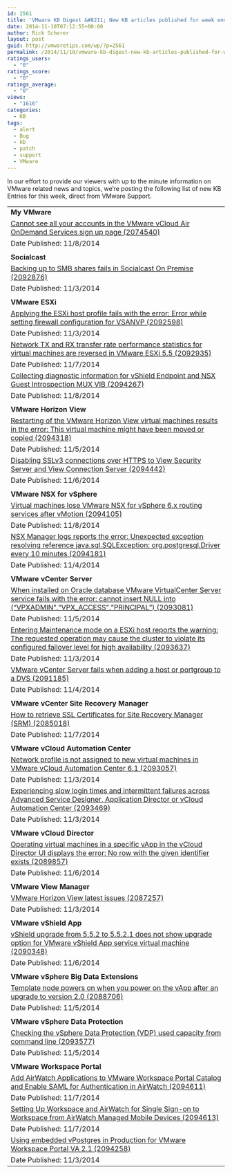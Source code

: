 ```yaml
---
id: 2561
title: 'VMware KB Digest &#8211; New KB articles published for week ending 11/8/14'
date: 2014-11-10T07:12:55+00:00
author: Rick Scherer
layout: post
guid: http://vmwaretips.com/wp/?p=2561
permalink: /2014/11/10/vmware-kb-digest-new-kb-articles-published-for-week-ending-11814-2/
ratings_users:
  - "0"
ratings_score:
  - "0"
ratings_average:
  - "0"
views:
  - "1616"
categories:
  - KB
tags:
  - alert
  - Bug
  - kb
  - patch
  - support
  - VMware
---
```

In our effort to provide our viewers with up to the minute information on VMware related news and topics, we&#8217;re posting the following list of new KB Entries for this week, direct from VMware Support.

<!--more-->

<table border="0" cellspacing="0" cellpadding="0">
  <tr>
    <td valign="top" width="727">
      <strong>My VMware</strong>
    </td>
  </tr>
  
  <tr>
    <td valign="top" width="727">
      <a href="http://vmw.re/1ATxh4Y">Cannot see all your accounts in the VMware vCloud Air OnDemand Services sign up page (2074540)</a>
    </td>
  </tr>
  
  <tr>
    <td valign="top" width="727">
      Date Published: 11/8/2014
    </td>
  </tr>
  
  <tr>
    <td valign="top" width="727">
    </td>
  </tr>
  
  <tr>
    <td valign="top" width="727">
      <strong>Socialcast</strong>
    </td>
  </tr>
  
  <tr>
    <td valign="top" width="727">
      <a href="http://vmw.re/1ATxh4Z">Backing up to SMB shares fails in Socialcast On Premise (2092876)</a>
    </td>
  </tr>
  
  <tr>
    <td valign="top" width="727">
      Date Published: 11/3/2014
    </td>
  </tr>
  
  <tr>
    <td valign="top" width="727">
    </td>
  </tr>
  
  <tr>
    <td valign="top" width="727">
      <strong>VMware ESXi</strong>
    </td>
  </tr>
  
  <tr>
    <td valign="top" width="727">
      <a href="http://vmw.re/1ATxh51">Applying the ESXi host profile fails with the error: Error while setting firewall configuration for VSANVP (2092598)</a>
    </td>
  </tr>
  
  <tr>
    <td valign="top" width="727">
      Date Published: 11/3/2014
    </td>
  </tr>
  
  <tr>
    <td valign="top" width="727">
      <a href="http://vmw.re/1ATxhlg">Network TX and RX transfer rate performance statistics for virtual machines are reversed in VMware ESXi 5.5 (2092935)</a>
    </td>
  </tr>
  
  <tr>
    <td valign="top" width="727">
      Date Published: 11/7/2014
    </td>
  </tr>
  
  <tr>
    <td valign="top" width="727">
      <a href="http://vmw.re/1svIbVf">Collecting diagnostic information for vShield Endpoint and NSX Guest Introspection MUX VIB (2094267)</a>
    </td>
  </tr>
  
  <tr>
    <td valign="top" width="727">
      Date Published: 11/8/2014
    </td>
  </tr>
  
  <tr>
    <td valign="top" width="727">
    </td>
  </tr>
  
  <tr>
    <td valign="top" width="727">
      <strong>VMware Horizon View</strong>
    </td>
  </tr>
  
  <tr>
    <td valign="top" width="727">
      <a href="http://vmw.re/1ATxftE">Restarting of the VMware Horizon View virtual machines results in the error: This virtual machine might have been moved or copied (2094318)</a>
    </td>
  </tr>
  
  <tr>
    <td valign="top" width="727">
      Date Published: 11/5/2014
    </td>
  </tr>
  
  <tr>
    <td valign="top" width="727">
      <a href="http://vmw.re/1svIdfS">Disabling SSLv3 connections over HTTPS to View Security Server and View Connection Server (2094442)</a>
    </td>
  </tr>
  
  <tr>
    <td valign="top" width="727">
      Date Published: 11/6/2014
    </td>
  </tr>
  
  <tr>
    <td valign="top" width="727">
    </td>
  </tr>
  
  <tr>
    <td valign="top" width="727">
      <strong>VMware NSX for vSphere</strong>
    </td>
  </tr>
  
  <tr>
    <td valign="top" width="727">
      <a href="http://vmw.re/1ATxftJ">Virtual machines lose VMware NSX for vSphere 6.x routing services after vMotion (2094105)</a>
    </td>
  </tr>
  
  <tr>
    <td valign="top" width="727">
      Date Published: 11/8/2014
    </td>
  </tr>
  
  <tr>
    <td valign="top" width="727">
      <a href="http://vmw.re/1svIbVi">NSX Manager logs reports the error: Unexpected exception resolving reference java.sql.SQLException: org.postgresql.Driver every 10 minutes (2094181)</a>
    </td>
  </tr>
  
  <tr>
    <td valign="top" width="727">
      Date Published: 11/4/2014
    </td>
  </tr>
  
  <tr>
    <td valign="top" width="727">
    </td>
  </tr>
  
  <tr>
    <td valign="top" width="727">
      <strong>VMware vCenter Server</strong>
    </td>
  </tr>
  
  <tr>
    <td valign="top" width="727">
      <a href="http://vmw.re/1ATxhlr">When installed on Oracle database VMware VirtualCenter Server service fails with the error: cannot insert NULL into (“VPXADMIN”.”VPX_ACCESS”.”PRINCIPAL”) (2093081)</a>
    </td>
  </tr>
  
  <tr>
    <td valign="top" width="727">
      Date Published: 11/5/2014
    </td>
  </tr>
  
  <tr>
    <td valign="top" width="727">
      <a href="http://vmw.re/1svIbVj">Entering Maintenance mode on a ESXi host reports the warning: The requested operation may cause the cluster to violate its configured failover level for high availability (2093637)</a>
    </td>
  </tr>
  
  <tr>
    <td valign="top" width="727">
      Date Published: 11/3/2014
    </td>
  </tr>
  
  <tr>
    <td valign="top" width="727">
      <a href="http://vmw.re/1ATxftR">VMware vCenter Server fails when adding a host or portgroup to a DVS (2091185)</a>
    </td>
  </tr>
  
  <tr>
    <td valign="top" width="727">
      Date Published: 11/4/2014
    </td>
  </tr>
  
  <tr>
    <td valign="top" width="727">
    </td>
  </tr>
  
  <tr>
    <td valign="top" width="727">
      <strong>VMware vCenter Site Recovery Manager</strong>
    </td>
  </tr>
  
  <tr>
    <td valign="top" width="727">
      <a href="http://vmw.re/1svIdfX">How to retrieve SSL Certificates for Site Recovery Manager (SRM) (2085018)</a>
    </td>
  </tr>
  
  <tr>
    <td valign="top" width="727">
      Date Published: 11/7/2014
    </td>
  </tr>
  
  <tr>
    <td valign="top" width="727">
    </td>
  </tr>
  
  <tr>
    <td valign="top" width="727">
      <strong>VMware vCloud Automation Center</strong>
    </td>
  </tr>
  
  <tr>
    <td valign="top" width="727">
      <a href="http://vmw.re/1svIbVm">Network profile is not assigned to new virtual machines in VMware vCloud Automation Center 6.1 (2093057)</a>
    </td>
  </tr>
  
  <tr>
    <td valign="top" width="727">
      Date Published: 11/3/2014
    </td>
  </tr>
  
  <tr>
    <td valign="top" width="727">
      <a href="http://vmw.re/1ATxhBL">Experiencing slow login times and intermittent failures across Advanced Service Designer, Application Director or vCloud Automation Center (2093469)</a>
    </td>
  </tr>
  
  <tr>
    <td valign="top" width="727">
      Date Published: 11/3/2014
    </td>
  </tr>
  
  <tr>
    <td valign="top" width="727">
    </td>
  </tr>
  
  <tr>
    <td valign="top" width="727">
      <strong>VMware vCloud Director</strong>
    </td>
  </tr>
  
  <tr>
    <td valign="top" width="727">
      <a href="http://vmw.re/1ATxhBO">Operating virtual machines in a specific vApp in the vCloud Director UI displays the error: No row with the given identifier exists (2089857)</a>
    </td>
  </tr>
  
  <tr>
    <td valign="top" width="727">
      Date Published: 11/6/2014
    </td>
  </tr>
  
  <tr>
    <td valign="top" width="727">
    </td>
  </tr>
  
  <tr>
    <td valign="top" width="727">
      <strong>VMware View Manager</strong>
    </td>
  </tr>
  
  <tr>
    <td valign="top" width="727">
      <a href="http://vmw.re/1svIdwc">VMware Horizon View latest issues (2087257)</a>
    </td>
  </tr>
  
  <tr>
    <td valign="top" width="727">
      Date Published: 11/3/2014
    </td>
  </tr>
  
  <tr>
    <td valign="top" width="727">
    </td>
  </tr>
  
  <tr>
    <td valign="top" width="727">
      <strong>VMware vShield App</strong>
    </td>
  </tr>
  
  <tr>
    <td valign="top" width="727">
      <a href="http://vmw.re/1ATxhBP">vShield upgrade from 5.5.2 to 5.5.2.1 does not show upgrade option for VMware vShield App service virtual machine (2090348)</a>
    </td>
  </tr>
  
  <tr>
    <td valign="top" width="727">
      Date Published: 11/6/2014
    </td>
  </tr>
  
  <tr>
    <td valign="top" width="727">
    </td>
  </tr>
  
  <tr>
    <td valign="top" width="727">
      <strong>VMware vSphere Big Data Extensions</strong>
    </td>
  </tr>
  
  <tr>
    <td valign="top" width="727">
      <a href="http://vmw.re/1svIdwe">Template node powers on when you power on the vApp after an upgrade to version 2.0 (2088706)</a>
    </td>
  </tr>
  
  <tr>
    <td valign="top" width="727">
      Date Published: 11/5/2014
    </td>
  </tr>
  
  <tr>
    <td valign="top" width="727">
    </td>
  </tr>
  
  <tr>
    <td valign="top" width="727">
      <strong>VMware vSphere Data Protection</strong>
    </td>
  </tr>
  
  <tr>
    <td valign="top" width="727">
      <a href="http://vmw.re/1ATxipr">Checking the vSphere Data Protection (VDP) used capacity from command line (2093577)</a>
    </td>
  </tr>
  
  <tr>
    <td valign="top" width="727">
      Date Published: 11/5/2014
    </td>
  </tr>
  
  <tr>
    <td valign="top" width="727">
    </td>
  </tr>
  
  <tr>
    <td valign="top" width="727">
      <strong>VMware Workspace Portal</strong>
    </td>
  </tr>
  
  <tr>
    <td valign="top" width="727">
      <a href="http://vmw.re/1svIbVn">Add AirWatch Applications to VMware Workspace Portal Catalog and Enable SAML for Authentication in AirWatch (2094611)</a>
    </td>
  </tr>
  
  <tr>
    <td valign="top" width="727">
      Date Published: 11/7/2014
    </td>
  </tr>
  
  <tr>
    <td valign="top" width="727">
      <a href="http://vmw.re/1ATxips">Setting Up Workspace and AirWatch for Single Sign-on to Workspace from AirWatch Managed Mobile Devices (2094613)</a>
    </td>
  </tr>
  
  <tr>
    <td valign="top" width="727">
      Date Published: 11/7/2014
    </td>
  </tr>
  
  <tr>
    <td valign="top" width="727">
      <a href="http://vmw.re/1ATxipv">Using embedded vPostgres in Production for VMware Workspace Portal VA 2.1 (2094258)</a>
    </td>
  </tr>
  
  <tr>
    <td valign="top" width="727">
      Date Published: 11/3/2014
    </td>
  </tr>
</table>

<div class="feedflare">
</div>